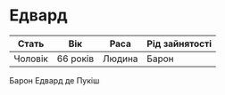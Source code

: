 # Едвард

| Стать   | Вік      | Раса   | Рід зайнятості |
| ------- | -------- | ------ | -------------- |
| Чоловік | 66 років | Людина | Барон          |

Барон Едвард де Пукіш
